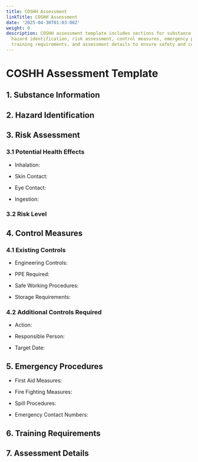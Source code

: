 ```yaml
---
title: COSHH Assessment
linkTitle: COSHH Assessment
date: '2025-04-30T01:03:00Z'
weight: 0
description: COSHH assessment template includes sections for substance information,
  hazard identification, risk assessment, control measures, emergency procedures,
  training requirements, and assessment details to ensure safety and compliance.
---
```



# COSHH Assessment Template

## 1. Substance Information

<!-- Unsupported block type: table -->

## 2. Hazard Identification

<!-- Unsupported block type: table -->

## 3. Risk Assessment

### 3.1 Potential Health Effects

- Inhalation:

- Skin Contact:

- Eye Contact:

- Ingestion:

### 3.2 Risk Level

<!-- Unsupported block type: table -->

## 4. Control Measures

### 4.1 Existing Controls

- Engineering Controls:

- PPE Required:

- Safe Working Procedures:

- Storage Requirements:

### 4.2 Additional Controls Required

- Action:

- Responsible Person:

- Target Date:

## 5. Emergency Procedures

- First Aid Measures:

- Fire Fighting Measures:

- Spill Procedures:

- Emergency Contact Numbers:

## 6. Training Requirements

<!-- Unsupported block type: table -->

## 7. Assessment Details

<!-- Unsupported block type: table -->